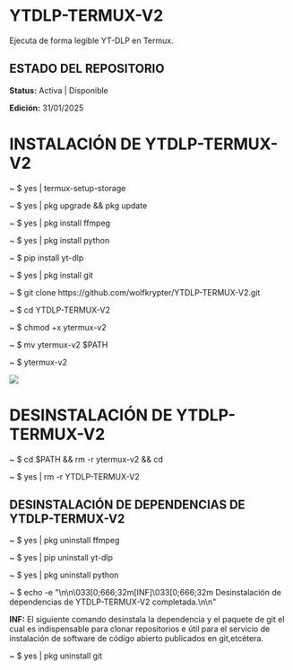 # YTDLP-TERMUX-V2
Ejecuta de forma legible YT-DLP en Termux.

<h2>ESTADO DEL REPOSITORIO</h2>
<p><strong>Status:</strong> Activa | Disponible</p>
<p><strong>Edición:</strong> 31/01/2025</p>


<h1>INSTALACIÓN DE YTDLP-TERMUX-V2</h1>
<p>~ $ yes | termux-setup-storage</p>
<p>~ $ yes | pkg upgrade && pkg update</p>
<p>~ $ yes | pkg install ffmpeg</p>
<p>~ $ yes | pkg install python</p>
<p>~ $ pip install yt-dlp</p>
<p>~ $ yes | pkg install git</p>
<p>~ $ git clone https://github.com/wolfkrypter/YTDLP-TERMUX-V2.git</p>

<p>~ $ cd YTDLP-TERMUX-V2</p>
<p>~ $ chmod +x ytermux-v2</p>
<p>~ $ mv ytermux-v2 $PATH</p>
<p>~ $ ytermux-v2</p>

<img src="https://blogger.googleusercontent.com/img/b/R29vZ2xl/AVvXsEiV8woAiOaNKndqnfDCcoVSGk8k76iK7Vaxf2WfaCXJ6WzWy223kNjEc-AFX6A8OvzgjW7HBFrIDh7Ps_59rPh7FEaHHg4lVuEoDfHTuX2ZjJwBRLWubXxZDd1BCUWkxkbA5ilhlupJAc4S5qauUCYlbHSi4pvy2HfYzG6mgTaWTia6OM2Xh93lbz1GNtXe/s1600/Polish_20250131_130801176.png">

<h1>DESINSTALACIÓN DE YTDLP-TERMUX-V2</h1>
<p>~ $ cd $PATH && rm -r ytermux-v2 && cd</p>
<p>~ $ yes | rm -r YTDLP-TERMUX-V2</p>

<h2>DESINSTALACIÓN DE DEPENDENCIAS DE YTDLP-TERMUX-V2</h2>

<p>~ $ yes | pkg uninstall ffmpeg</p>
<p>~ $ yes | pip uninstall yt-dlp</p>
<p>~ $ yes | pkg uninstall python</p>
<p>~ $ echo -e "\n\n\033[0;666;32m[INF]\033[0;666;32m Desinstalación de dependencias de YTDLP-TERMUX-V2 completada.\n\n"</p>

<p><strong>INF:</strong> El siguiente comando desinstala la dependencia y el paquete de git el cual es indispensable para clonar repositorios e útil para el servicio de instalación de software de código abierto publicados en git,etcétera.</p>
<p>~ $ yes | pkg uninstall git</p>
